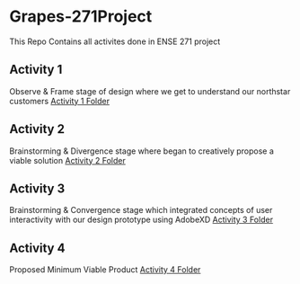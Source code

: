 # Grapes-271Project
This Repo Contains all activites done in ENSE 271 project
## Activity 1
Observe & Frame stage of design where we get to understand our northstar customers [Activity 1 Folder](https://github.com/Grapes-ENSE271/Grapes-271Project/tree/main/UnderstandingCustomer)
## Activity 2
Brainstorming & Divergence stage where began to creatively propose a viable solution [Activity 2 Folder](https://github.com/Grapes-ENSE271/Grapes-271Project/tree/main/DesignSketches)
## Activity 3
Brainstorming & Convergence stage which integrated concepts of user interactivity with our design prototype using AdobeXD [Activity 3 Folder](https://github.com/Grapes-ENSE271/Grapes-271Project/tree/main/DesignPrototype)
## Activity 4
Proposed Minimum Viable Product [Activity 4 Folder](https://github.com/Grapes-ENSE271/Grapes-271Project/tree/main/MVP)
